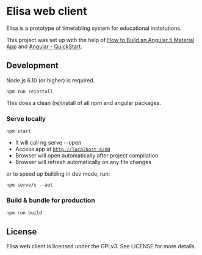 # Elisa web client

Elisa is a prototype of timetabling system for educational instotutions.

This project was set up with the help of
[How to Build an Angular 5 Material App](https://coursetro.com/posts/code/113/How-to-Build-an-Angular-5-Material-App)
and [Angular - QuickStart](https://angular.io/guide/quickstart).

## Development

Node.js 6.10 (or higher) is required.

```
npm run reinstall
```

This does a clean (re)install of all npm and angular packages.

### Serve locally

```
npm start
```

* It will call ng serve --open
* Access app at [`http://localhost:4200`](http://localhost:4200)
* Browser will open automatically after project compilation
* Browser will refresh automatically on any file changes

or to speed up building in dev mode, run:


```
npm serve/s --aot
```

### Build & bundle for production

```
npm run build
```

## License

Elisa web client is licensed under the GPLv3. See LICENSE for more details.
